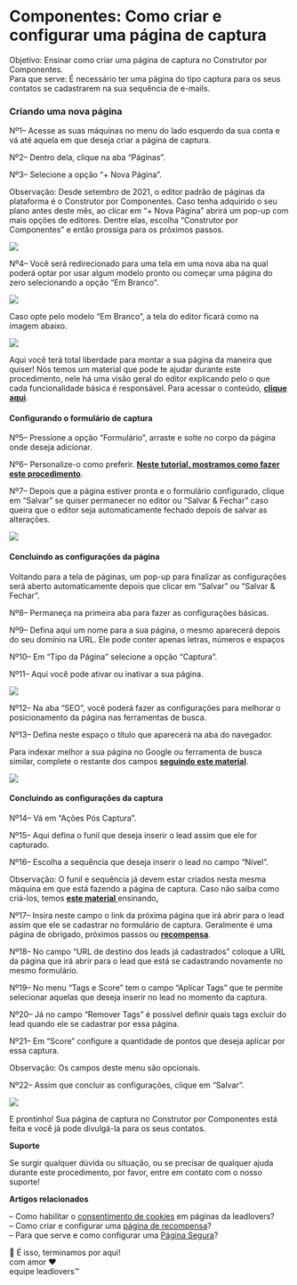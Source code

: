 # Componentes: Como criar e configurar uma página de captura

Objetivo: Ensinar como criar uma página de captura no Construtor por Componentes.\
Para que serve: É necessário ter uma página do tipo captura para os seus contatos se cadastrarem na sua sequência de e-mails.&#x20;

### Criando uma nova página <a href="#criando-pagina" id="criando-pagina"></a>

Nº1– Acesse as suas máquinas no menu do lado esquerdo da sua conta e vá até aquela em que deseja criar a página de captura.&#x20;

Nº2– Dentro dela, clique na aba “Páginas”.

Nº3– Selecione a opção “+ Nova Página”.

Observação: Desde setembro de 2021, o editor padrão de páginas da plataforma é o Construtor por Componentes. Caso tenha adquirido o seu plano antes deste mês, ao clicar em “+ Nova Página” abrirá um pop-up com mais opções de editores. Dentre elas,  escolha “Construtor por Componentes” e então prossiga para os próximos passos.&#x20;

[![](https://legado.leadlovers.site/wp-content/uploads/2020/07/img01-4.png)](https://legado.leadlovers.site/wp-content/uploads/2020/07/img01-4.png)

Nº4– Você será redirecionado para uma tela em uma nova aba na qual poderá optar por usar algum modelo pronto ou começar uma página do zero selecionando a opção “Em Branco”.

[![](https://legado.leadlovers.site/wp-content/uploads/2020/07/img02-5.png)](https://legado.leadlovers.site/wp-content/uploads/2020/07/img02-5.png)

Caso opte pelo modelo “Em Branco”, a tela do editor ficará como na imagem abaixo.

[![](https://legado.leadlovers.site/wp-content/uploads/2020/07/img03-5.png)](https://legado.leadlovers.site/wp-content/uploads/2020/07/img03-5.png)

Aqui você terá total liberdade para montar a sua página da maneira que quiser! Nós temos um material que pode te ajudar durante este procedimento, nele há uma visão geral do editor explicando pelo o que cada funcionalidade básica é responsável. Para acessar o conteúdo, [**clique aqui**](https://suporte.love/componentes-visao-geral/).

#### Configurando o formulário de captura <a href="#configurando-formulario" id="configurando-formulario"></a>

Nº5– Pressione a opção “Formulário”, arraste e solte no corpo da página onde deseja adicionar.

Nº6– Personalize-o como preferir. [**Neste tutorial, mostramos como fazer este procedimento**](https://suporte.love/componentes-como-criar-um-formulario-dentro-do-editor/).

Nº7– Depois que a página estiver pronta e o formulário configurado, clique em “Salvar” se quiser permanecer no editor ou “Salvar & Fechar” caso queira que o editor seja automaticamente fechado depois de salvar as alterações.

[![](https://legado.leadlovers.site/wp-content/uploads/2020/07/img04-4.png)](https://legado.leadlovers.site/wp-content/uploads/2020/07/img04-4.png)

#### Concluindo as configurações da página <a href="#concluindo-formulario" id="concluindo-formulario"></a>

Voltando para a tela de páginas, um pop-up para finalizar as configurações será aberto automaticamente depois que clicar em “Salvar” ou “Salvar & Fechar”.

Nº8– Permaneça na primeira aba para fazer as configurações básicas.

Nº9– Defina aqui um nome para a sua página, o mesmo aparecerá depois do seu domínio na URL. Ele pode conter apenas letras, números e espaços

Nº10– Em “Tipo da Página” selecione a opção “Captura”.

Nº11– Aqui você pode ativar ou inativar a sua página.

[![](https://legado.leadlovers.site/wp-content/uploads/2020/07/img05-4.png)](https://legado.leadlovers.site/wp-content/uploads/2020/07/img05-4.png)

Nº12– Na aba “SEO”, você poderá fazer as configurações para melhorar o posicionamento da página nas ferramentas de busca.&#x20;

Nº13– Defina neste espaço o título que aparecerá na aba do navegador.&#x20;

Para indexar melhor a sua página no Google ou ferramenta de busca similar, complete o restante dos campos [**seguindo este material**](https://legado.leadlovers.site/seo-debug-fb/).

[![](https://legado.leadlovers.site/wp-content/uploads/2020/07/img06-5.png)](https://legado.leadlovers.site/wp-content/uploads/2020/07/img06-5.png)

#### Concluindo as  configurações da captura <a href="#concluindo-captura" id="concluindo-captura"></a>

Nº14– Vá em “Ações Pós Captura”.

Nº15– Aqui defina o funil que deseja inserir o lead assim que ele for capturado.&#x20;

Nº16– Escolha a sequência que deseja inserir o lead no campo “Nível”.

Observação: O funil e sequência já devem estar criados nesta mesma máquina em que está fazendo a página de captura. Caso não saiba como criá-los, temos [**este material** ](https://suporte.love/como-criar-um-funil-e-sequencia-de-e-mails/)ensinando[.](https://legado.leadlovers.site/como-criar-um-funil-e-sequencia-de-e-mails/)

Nº17– Insira neste campo o link da próxima página que irá abrir para o lead assim que ele se cadastrar no formulário de captura. Geralmente é uma página de obrigado, próximos passos ou [**recompensa**](https://suporte.love/como-criar-e-configurar-uma-pagina-de-recompensa-no-editor-por-componentes/).

Nº18– No campo “URL de destino dos leads já cadastrados” coloque a URL da página que irá abrir para o lead que está se cadastrando novamente no mesmo formulário.

Nº19– No menu “Tags e Score” tem o campo “Aplicar Tags” que te permite selecionar aquelas que deseja inserir no lead no momento da captura.

Nº20– Já no campo “Remover Tags” é possível definir quais tags excluir do lead quando ele se cadastrar por essa página.

Nº21– Em “Score” configure a quantidade de pontos que deseja aplicar por essa captura.

Observação: Os campos deste menu são opcionais.

Nº22– Assim que concluir as configurações, clique em “Salvar”.

[![](https://legado.leadlovers.site/wp-content/uploads/2020/07/img07-3.png)](https://legado.leadlovers.site/wp-content/uploads/2020/07/img07-3.png)

E prontinho! Sua página de captura no Construtor por Componentes está feita e você já pode divulgá-la para os seus contatos.

**Suporte**

Se surgir qualquer dúvida ou situação, ou se precisar de qualquer ajuda durante este procedimento, por favor, entre em contato com o nosso suporte!

**Artigos relacionados**

– Como habilitar o [consentimento de cookies](https://suporte.love/como-habilitar-consentimento-de-cookies-em-paginas-da-leadlovers/) em páginas da leadlovers?\
– Como criar e configurar uma [página de recompensa](https://suporte.love/como-criar-e-configurar-uma-pagina-de-recompensa-no-editor-por-componentes/)?\
– Para que serve e como configurar uma [Página Segura](https://suporte.love/pagina-segura/)?&#x20;

🏁 É isso, terminamos por aqui!\
com amor ❤\
equipe leadlovers™
